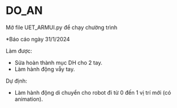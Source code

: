 # DO_AN
Mở file UET_ARMUI.py để chạy chường trình

*Báo cáo ngày 31/1/2024

Làm được:
- Sửa hoàn thành mục DH cho 2 tay.
- Làm hành động vẫy tay.

Dự định:
- Làm hành động di chuyển cho robot đi từ 0 đến 1 vị trí mới (có animation).